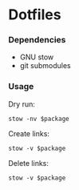# Dotfiles

### Dependencies
- GNU stow
- git submodules

### Usage
Dry run:

`stow -nv $package`

Create links:

`stow -v $package`

Delete links:

`stow -v $package`
